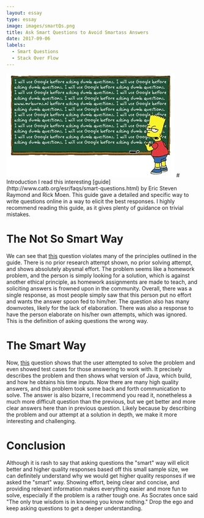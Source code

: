```yaml
---
layout: essay
type: essay
image: images/smartQs.png
title: Ask Smart Questions to Avoid Smartass Answers
date: 2017-09-06
labels:
  - Smart Questions
  - Stack Over Flow
---
```

<img class="ui large left floated image" src="../images/smartquestions.jpg">
# Introduction
I read this interesting [guide](http://www.catb.org/esr/faqs/smart-questions.html) by Eric Steven
Raymond and Rick Moen. This guide gave a detailed and specific way to write questions online in a way
to elicit the best responses. I highly recommend reading this guide, as it gives plenty of guidance
on trivial mistakes.

# The Not So Smart Way
We can see that [this](https://stackoverflow.com/questions/39498106/dynamically-add-nodes-in-a-jtree) question violates many of the principles outlined in the guide. There is no
prior research attempt shown, no prior solving attempt, and shows absolutely abysmal effort.
The problem seems like a homework problem, and the person is simply looking for a solution, which is
against another ethical principle, as homework assignments are made to teach, and soliciting answers is
frowned upon in the community. Overall, there was a single response, as most people simply saw
that this person put no effort and wants the answer spoon fed to him/her. The question also has many downvotes,
likely for the lack of elaboration. There was also a response to have the person elaborate on his/her own attempts, which was ignored. This is the definition of asking questions the wrong way.

# The Smart Way
Now, [this](https://stackoverflow.com/questions/6841333/why-is-subtracting-these-two-times-in-1927-giving-a-strange-result) question shows that the user attempted to solve the problem and even showed test cases for those
answering to work with. It precisely describes the problem and then shows what version of Java, which build,
and how he obtains his time inputs. Now there are many high quality answers, and this problem took some
back and forth communication to solve. The answer is also bizarre, I recommend you read it, nonetheless
a much more difficult question than the previous, but we get better and more clear answers here than in
previous question. Likely because by describing the problem and our attempt at a solution in depth, we make it more interesting and challenging.

# Conclusion
Although it is rash to say that asking questions the "smart" way will elicit better and higher
quality responses based off this small sample size, we can definitely understand why we would get higher quality responses if we asked the "smart" way. Showing effort, being clear and concise, and
providing relevant information makes everything easier and more fun to solve, especially if the
problem is a rather tough one. As Socrates once said "The only true wisdom is in knowing you know nothing." Drop
the ego and keep asking questions to get a deeper understanding.
